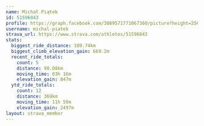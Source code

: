 ```yaml
---
name: Michał Piątek
id: 51596843
profile: https://graph.facebook.com/3089571771067360/picture?height=256&width=256
username: michal-piatek
strava_url: https://www.strava.com/athletes/51596843
stats:
  biggest_ride_distance: 109.74km
  biggest_climb_elevation_gain: 669.2m
  recent_ride_totals:
    count: 5
    distance: 98.08km
    moving_time: 03h 16m
    elevation_gain: 847m
  ytd_ride_totals:
    count: 12
    distance: 369km
    moving_time: 11h 50m
    elevation_gain: 2497m
layout: strava_member
--- 
```

